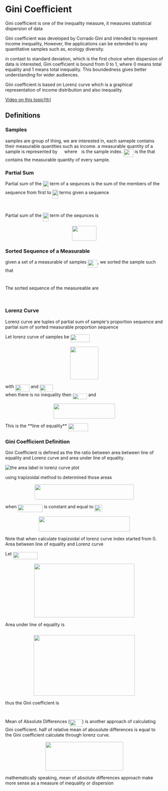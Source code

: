 # Gini Coefficient

Gini coefficient is one of the inequality measure, it measures statistical dispersion of data

Gini coefficient was developed by Corrado Gini and intended to represent income inequality, However, the applications can be extended to any quantitative samples such as, ecology diversity.

in contast to standard deviation, which is the first choice when dispersion of data is interested, Gini coefficient is bound from 0 to 1, where 0 means total equality and 1 means total inequality. This boundedness gives better understanding for wider audiences.

Gini coefficient is based on Lorenz curve which is a graphical representation of income distribution and also inequality.

[Video on this topic[th]](https://youtu.be/yqRwAr0eDw4)

## Definitions

### Samples

samples are group of thing, we are interested in, each sameple contains their measurable quantities such as income. a measurable quantity of a sample is represented by <img src="svgs/9fc20fb1d3825674c6a279cb0d5ca636.svg?invert_in_darkmode" align=middle width=14.045887349999989pt height=14.15524440000002pt/> where <img src="svgs/77a3b857d53fb44e33b53e4c8b68351a.svg?invert_in_darkmode" align=middle width=5.663225699999989pt height=21.68300969999999pt/> is the sample index. <img src="svgs/2be584587fa2addfb86cdbc696cc407f.svg?invert_in_darkmode" align=middle width=31.30620404999999pt height=24.65753399999998pt/> is the that contains the measurable quantity of every sample.

### Partial Sum

Partial sum of the <img src="svgs/3def24cf259215eefdd43e76525fb473.svg?invert_in_darkmode" align=middle width=18.32504519999999pt height=27.91243950000002pt/> term of a sequnces is the sum of the members of the sequence from first to <img src="svgs/3def24cf259215eefdd43e76525fb473.svg?invert_in_darkmode" align=middle width=18.32504519999999pt height=27.91243950000002pt/> terms
given a sequence

<p align="center"><img src="svgs/4b1c48538791749cad617097a5c4bd89.svg?invert_in_darkmode" align=middle width=119.96209335pt height=16.438356pt/></p>

Partial sum of the <img src="svgs/3def24cf259215eefdd43e76525fb473.svg?invert_in_darkmode" align=middle width=18.32504519999999pt height=27.91243950000002pt/> term of the sequnces is

<p align="center"><img src="svgs/490e732f8013277138ec2a20eafe07c6.svg?invert_in_darkmode" align=middle width=78.3199956pt height=47.358596999999996pt/></p>

### Sorted Sequence of a Measurable

given a set of a measurable of samples <img src="svgs/2be584587fa2addfb86cdbc696cc407f.svg?invert_in_darkmode" align=middle width=31.30620404999999pt height=24.65753399999998pt/>, we sorted the sample such that

<p align="center"><img src="svgs/76028955fc262594791b51ac7d15c1f9.svg?invert_in_darkmode" align=middle width=283.80748275pt height=11.327609699999998pt/></p>

The sorted sequence of the measureable are

<p align="center"><img src="svgs/005cdab82ae7bc95f7d13b3452a886eb.svg?invert_in_darkmode" align=middle width=174.12802109999998pt height=16.438356pt/></p>

### Lorenz Curve

Lorenz curve are tuples of partial sum of sample's proportion sequence and partial sum of sorted measurable proportion sequence

Let lorenz curve of samples be <img src="svgs/57480d683548cabe23bc856a8c551c0f.svg?invert_in_darkmode" align=middle width=60.42819089999998pt height=24.65753399999998pt/>

<p align="center"><img src="svgs/999f60af757844701e7b7df03ccf297a.svg?invert_in_darkmode" align=middle width=89.3155593pt height=104.58018449999999pt/></p>

with <img src="svgs/8511332df39325a5a9da9b5aeb7be6f0.svg?invert_in_darkmode" align=middle width=45.559286849999985pt height=22.831056599999986pt/> and <img src="svgs/1cc82470061a35a5468ec096483b1d0e.svg?invert_in_darkmode" align=middle width=42.41617544999999pt height=22.831056599999986pt/>  
when there is no inequality then <img src="svgs/4857a419253496ade3d008a2348c1aca.svg?invert_in_darkmode" align=middle width=46.18040294999999pt height=18.666631500000015pt/> and
<p align="center"><img src="svgs/1985bb7540e6e3d0eb17b7d8643a0549.svg?invert_in_darkmode" align=middle width=196.79711204999998pt height=47.358596999999996pt/></p> 
This is the **line of equality** <img src="svgs/85943d5fd288f0d3e4f4792c45b3d3c2.svg?invert_in_darkmode" align=middle width=63.571302299999985pt height=24.65753399999998pt/>

### Gini Coefficient Definition

Gini Coefficient is defined as the the ratio between area between line of equality and Lorenz curve and area under line of equality.

![the area label in lorenz curve plot]()

using trapizoidal method to determined those areas

<p align="center"><img src="svgs/573e2ee16560c5ff9f537c658ce25bfa.svg?invert_in_darkmode" align=middle width=315.58352594999997pt height=47.806078649999996pt/></p>

when <img src="svgs/07a573358a6c64b29111b28e8252da9d.svg?invert_in_darkmode" align=middle width=79.25610494999998pt height=24.65753399999998pt/> is constant and equal to <img src="svgs/ecd35f68213cd27c6e57c6d46f168f31.svg?invert_in_darkmode" align=middle width=24.00689774999999pt height=22.831056599999986pt/>

<p align="center"><img src="svgs/a5bbfee248ac6978139d127f5396c394.svg?invert_in_darkmode" align=middle width=290.9777574pt height=47.806078649999996pt/></p>

Note that when calculate trapizoidal of lorenz curve index started from 0.  
Area between line of equality and Lorenz curve

Let <img src="svgs/7bfade092cda38225eaf6e3cfe962a1a.svg?invert_in_darkmode" align=middle width=78.39875835pt height=22.831056599999986pt/>

<p align="center"><img src="svgs/86aa0f7ecd7abaaf45da42ff78f29b7f.svg?invert_in_darkmode" align=middle width=319.39848105pt height=171.90822825pt/></p>

Area under line of equality is <img src="svgs/47d54de4e337a06266c0e1d22c9b417b.svg?invert_in_darkmode" align=middle width=6.552545999999997pt height=27.77565449999998pt/>

<p align="center"><img src="svgs/68cea7a0cd9dee5b258b03d7a8b4c3b2.svg?invert_in_darkmode" align=middle width=322.7604105pt height=192.71228459999998pt/></p>

thus the Gini coefficient is

<p align="center"><img src="svgs/6b0574cfb12ec741ce19eb16c4a25a55.svg?invert_in_darkmode" align=middle width=51.84290265pt height=14.42921205pt/></p>

Mean of Absolute Differences (<img src="svgs/12b166acdb4f0f9a522fb1e00e768253.svg?invert_in_darkmode" align=middle width=39.26952314999999pt height=22.648391699999998pt/>) is another approach of calculating Gini coefficient. half of relative mean of abosolute differences is equal to the Gini coefficient calculate through lorenz curve.

<p align="center"><img src="svgs/a327bc5d41aeadf4a9854c348a869b7f.svg?invert_in_darkmode" align=middle width=247.7187801pt height=91.25284244999999pt/></p>

mathematically speaking, mean of absolute differences approach make more sense as a measure of inequality or dispersion
